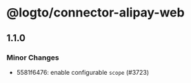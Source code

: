 # @logto/connector-alipay-web

## 1.1.0

### Minor Changes

- 5581f6476: enable configurable `scope` (#3723)
